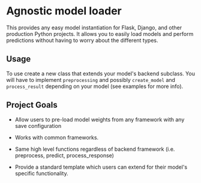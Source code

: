 # Agnostic model loader


This provides any easy model instantiation for Flask, Django, and other production Python projects.
It allows you to easily load models and perform predictions without having to worry about the different types.

## Usage 
To use create a new class that extends your model's backend subclass. You will have to implement `preprocessing` and possibly `create_model` and `process_result` depending on your model (see examples for more info).  

## Project Goals
* Allow users to pre-load model weights from any framework with any save configuration

* Works with common frameworks.

* Same high level functions regardless of backend framework (i.e. preprocess, predict, process_response)

* Provide a standard template which users can extend for their model's specific functionality.





